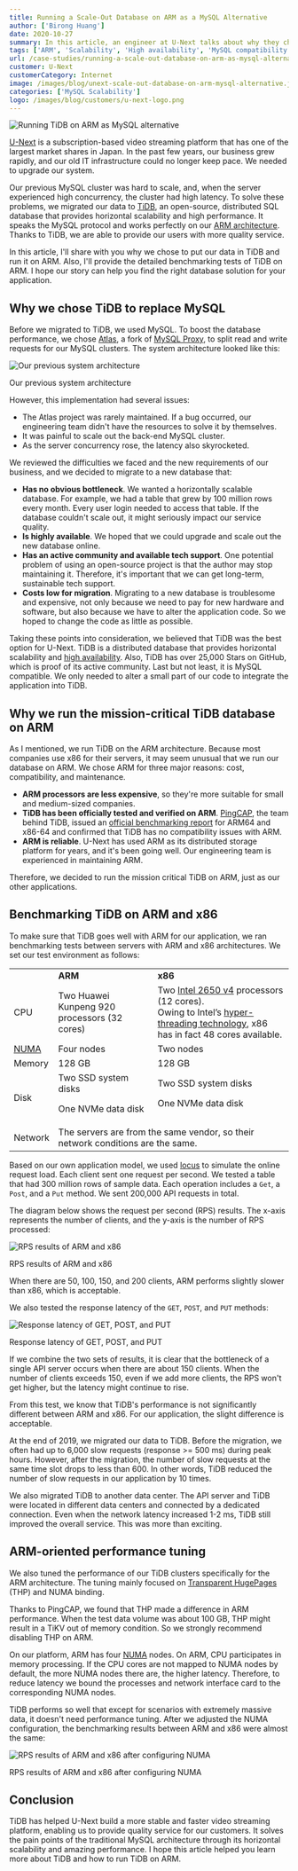 ```yaml
---
title: Running a Scale-Out Database on ARM as a MySQL Alternative
author: ['Birong Huang']
date: 2020-10-27
summary: In this article, an engineer at U-Next talks about why they chose TiDB and why they run it on the ARM architecture. He also provides detailed benchmarking results showing that TiDB runs equally well on ARM and x86.
tags: ['ARM', 'Scalability', 'High availability', 'MySQL compatibility']
url: /case-studies/running-a-scale-out-database-on-arm-as-mysql-alternative
customer: U-Next
customerCategory: Internet
image: /images/blog/unext-scale-out-database-on-arm-mysql-alternative.jpg
categories: ['MySQL Scalability']
logo: /images/blog/customers/u-next-logo.png
---
```


![Running TiDB on ARM as MySQL alternative](media/unext-scale-out-database-on-arm-mysql-alternative.jpg)

[U-Next](https://www.unext.co.jp/en) is a subscription-based video streaming platform that has one of the largest market shares in Japan. In the past few years, our business grew rapidly, and our old IT infrastructure could no longer keep pace. We needed to upgrade our system.

Our previous MySQL cluster was hard to scale, and, when the server experienced high concurrency, the cluster had high latency. To solve these problems, we migrated our data to [TiDB](https://docs.pingcap.com/tidb/dev), an open-source, distributed SQL database that provides horizontal scalability and high performance. It speaks the MySQL protocol and works perfectly on our [ARM architecture](https://en.wikipedia.org/wiki/ARM_architecture). Thanks to TiDB, we are able to provide our users with more quality service.

In this article, I'll share with you why we chose to put our data in TiDB and run it on ARM. Also, I'll provide the detailed benchmarking tests of TiDB on ARM. I hope our story can help you find the right database solution for your application.

## Why we chose TiDB to replace MySQL

Before we migrated to TiDB, we used MySQL. To boost the database performance, we chose [Atlas](https://github.com/Qihoo360/Atlas), a fork of [MySQL Proxy](https://github.com/mysql/mysql-proxy), to split read and write requests for our MySQL clusters. The system architecture looked like this:

![Our previous system architecture](media/u-next-previous-system-architecture.png)
<div class="caption-center">Our previous system architecture</div>

However, this implementation had several issues:

* The Atlas project was rarely maintained. If a bug occurred, our engineering team didn't have the resources to solve it by themselves.
* It was painful to scale out the back-end MySQL cluster.
* As the server concurrency rose, the latency also skyrocketed.

We reviewed the difficulties we faced and the new requirements of our business, and we decided to migrate to a new database that:

* **Has no obvious bottleneck**. We wanted a horizontally scalable database. For example, we had a table that grew by 100 million rows every month. Every user login needed to access that table. If the database couldn't scale out, it might seriously impact our service quality.
* **Is highly available**. We hoped that we could upgrade and scale out the new database online.
* **Has an active community and available tech support**. One potential problem of using an open-source project is that the author may stop maintaining it. Therefore, it's important that we can get long-term, sustainable tech support.
* **Costs low for migration**. Migrating to a new database is troublesome and expensive, not only because we need to pay for new hardware and software, but also because we have to alter the application code. So we hoped to change the code as little as possible.

Taking these points into consideration, we believed that TiDB was the best option for U-Next. TiDB is a distributed database that provides horizontal scalability and [high availability](https://docs.pingcap.com/tidb/dev/high-availability-faq). Also, TiDB has over 25,000 Stars on GitHub, which is proof of its active community. Last but not least, it is MySQL compatible. We only needed to alter a small part of our code to integrate the application into TiDB.

## Why we run the mission-critical TiDB database on ARM

As I mentioned, we run TiDB on the ARM architecture. Because most companies use x86 for their servers, it may seem unusual that we run our database on ARM. We chose ARM for three major reasons: cost, compatibility, and maintenance.

* **ARM processors are less expensive**, so they're more suitable for small and medium-sized companies.
* **TiDB has been officially tested and verified on ARM**. [PingCAP](https://pingcap.com/), the team behind TiDB, issued an [official benchmarking report](https://pingcap.com/blog/porting-tidb-to-arm64-for-greater-flexibility/) for ARM64 and x86-64 and confirmed that TiDB has no compatibility issues with ARM.
* **ARM is reliable**. U-Next has used ARM as its distributed storage platform for years, and it's been going well. Our engineering team is experienced in maintaining ARM.

Therefore, we decided to run the mission critical TiDB on ARM, just as our other applications.

## Benchmarking TiDB on ARM and x86

To make sure that TiDB goes well with ARM for our application, we ran benchmarking tests between servers with ARM and x86 architectures. We set our test environment as follows:

<table>
  <tr>
   <td>
   </td>
   <td><strong>ARM</strong>
   </td>
   <td><strong>x86</strong>
   </td>
  </tr>
  <tr>
   <td>CPU
   </td>
   <td>Two Huawei Kunpeng 920 processors (32 cores)
   </td>
   <td>Two <a href="https://ark.intel.com/content/www/us/en/ark/products/91767/intel-xeon-processor-e5-2650-v4-30m-cache-2-20-ghz.html">Intel 2650 v4</a> processors (12 cores). <br/> Owing to Intel’s <a href="https://en.wikipedia.org/wiki/Hyper-threading">hyper-threading technology</a>, x86 has in fact 48 cores available.
   </td>
  </tr>
  <tr>
   <td><a href="https://en.wikipedia.org/wiki/Non-uniform_memory_access">NUMA</a>
   </td>
   <td>Four nodes
   </td>
   <td>Two nodes
   </td>
  </tr>
  <tr>
   <td>Memory
   </td>
   <td>128 GB
   </td>
   <td>128 GB
   </td>
  </tr>
  <tr>
   <td>Disk
   </td>
   <td>Two SSD system disks
<p>
One NVMe data disk
   </td>
   <td>Two SSD system disks
<p>
One NVMe data disk
   </td>
  </tr>
  <tr>
   <td>Network
   </td>
   <td colspan="2" >The servers are from the same vendor, so their network conditions are the same.
   </td>
  </tr>
</table>

Based on our own application model, we used [locus](https://github.com/locustio/locust) to simulate the online request load. Each client sent one request per second. We tested a table that had 300 million rows of sample data. Each operation includes a `Get`, a `Post`, and a `Put` method. We sent 200,000 API requests in total.

The diagram below shows the request per second (RPS) results. The x-axis represents the number of clients, and the y-axis is the number of RPS processed:

![RPS results of ARM and x86](media/u-next-rps-results-of-arm-and-x86.png)
<div class="caption-center">RPS results of ARM and x86</div>

When there are 50, 100, 150, and 200 clients, ARM performs slightly slower than x86, which is acceptable.

We also tested the response latency of the `GET`, `POST`, and `PUT` methods:

![Response latency of GET, POST, and PUT](media/u-next-response-latency-of-get-post-put.png)
<div class="caption-center">Response latency of GET, POST, and PUT</div>

If we combine the two sets of results, it is clear that the bottleneck of a single API server occurs when there are about 150 clients. When the number of clients exceeds 150, even if we add more clients, the RPS won't get higher, but the latency might continue to rise.

From this test, we know that TiDB's performance is not significantly different between ARM and x86. For our application, the slight difference is acceptable.

At the end of 2019, we migrated our data to TiDB. Before the migration, we often had up to 6,000 slow requests (response >= 500 ms) during peak hours. However, after the migration, the number of slow requests at the same time slot drops to less than 600. In other words, TiDB reduced the number of slow requests in our application by 10 times.

We also migrated TiDB to another data center. The API server and TiDB were located in different data centers and connected by a dedicated connection. Even when the network latency increased 1-2 ms, TiDB still improved the overall service. This was more than exciting.

## ARM-oriented performance tuning

We also tuned the performance of our TiDB clusters specifically for the ARM architecture. The tuning mainly focused on [Transparent HugePages](https://www.percona.com/blog/2019/03/06/settling-the-myth-of-transparent-hugepages-for-databases/) (THP) and NUMA binding.

Thanks to PingCAP,  we found that THP made a difference in ARM performance. When the test data volume was about 100 GB, THP might result in a TiKV out of memory condition. So we strongly recommend disabling THP on ARM.

On our platform, ARM has four [NUMA](https://en.wikipedia.org/wiki/Non-uniform_memory_access) nodes. On ARM, CPU participates in memory processing. If the CPU cores are not mapped to NUMA nodes by default, the more NUMA nodes there are, the higher latency. Therefore, to reduce latency we bound the processes and network interface card to the corresponding NUMA nodes.

TiDB performs so well that except for scenarios with extremely massive data, it doesn't need performance tuning. After we adjusted the NUMA configuration, the benchmarking results between ARM and x86 were almost the same:

![RPS results of ARM and x86 after configuring NUMA](media/u-next-rps-results-of-arm-x86-after-numa.png)
<div class="caption-center">RPS results of ARM and x86 after configuring NUMA</div>

## Conclusion

TiDB has helped U-Next build a more stable and faster video streaming platform, enabling us to provide quality service for our customers. It solves the pain points of the traditional MySQL architecture through its horizontal scalability and amazing performance. I hope this article helped you learn more about TiDB and how to run TiDB on ARM.
